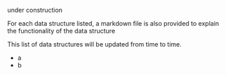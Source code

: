 under construction

For each data structure listed, a markdown file is also provided to explain the functionality of the data structure

This list of data structures will be updated from time to time.
- a
- b
